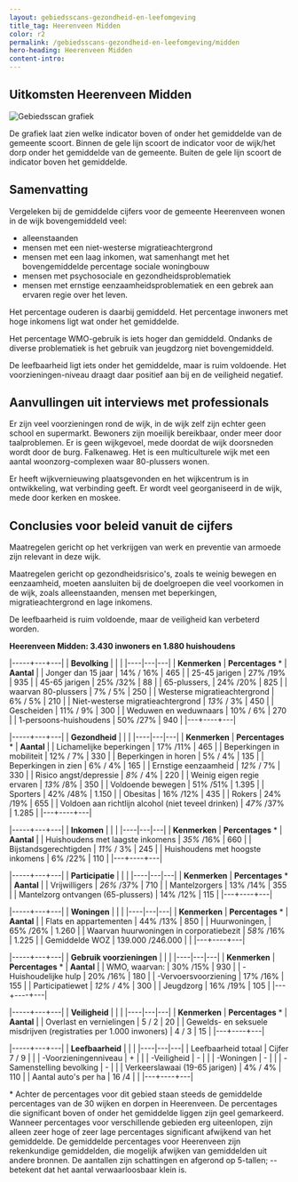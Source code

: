 ```yaml
---
layout: gebiedsscans-gezondheid-en-leefomgeving
title_tag: Heerenveen Midden
color: r2
permalink: /gebiedsscans-gezondheid-en-leefomgeving/midden
hero-heading: Heerenveen Midden
content-intro:
---
```

## Uitkomsten Heerenveen Midden

![Gebiedsscan grafiek](/uploads/Grafieken_Gebiedsscans_Wijken-04.png)

De grafiek laat zien welke indicator boven of onder het gemiddelde van de gemeente scoort. Binnen de gele lijn scoort de indicator voor de wijk/het dorp onder het gemiddelde van de gemeente. Buiten de gele lijn scoort de indicator boven het gemiddelde.

## Samenvatting

Vergeleken bij de gemiddelde cijfers voor de gemeente Heerenveen wonen in de wijk bovengemiddeld veel:

- alleenstaanden
- mensen met een niet-westerse migratieachtergrond
- mensen met een laag inkomen, wat samenhangt met het bovengemiddelde percentage sociale woningbouw
- mensen met psychosociale  en gezondheidsproblematiek
- mensen met ernstige eenzaamheidsproblematiek en een gebrek aan ervaren regie over het leven.

Het percentage ouderen is daarbij gemiddeld. Het percentage inwoners met hoge inkomens ligt wat onder het gemiddelde.

Het percentage WMO-gebruik is  iets hoger dan gemiddeld. Ondanks de diverse problematiek is het gebruik van jeugdzorg niet bovengemiddeld.

De leefbaarheid ligt iets onder het gemiddelde, maar is ruim voldoende. Het voorzieningen-niveau draagt daar positief aan bij en de veiligheid negatief.

## Aanvullingen uit interviews met professionals
Er zijn veel voorzieningen rond de wijk, in de wijk zelf zijn echter geen school en supermarkt. Bewoners zijn moeilijk bereikbaar, onder meer door taalproblemen. Er is geen wijkgevoel, mede doordat de wijk doorsneden wordt door de burg. Falkenaweg. Het is een multiculturele wijk met een aantal woonzorg-complexen waar 80-plussers wonen.

Er heeft wijkvernieuwing plaatsgevonden en het wijkcentrum is in ontwikkeling, wat verbinding geeft. Er wordt veel georganiseerd in de wijk, mede door kerken en moskee.

## Conclusies voor beleid vanuit de cijfers

Maatregelen gericht op het verkrijgen van werk en preventie van armoede zijn relevant in deze wijk.

Maatregelen gericht op gezondheidsrisico's, zoals te weinig bewegen en eenzaamheid, moeten aansluiten bij de doelgroepen die veel voorkomen in de wijk, zoals alleenstaanden, mensen met beperkingen, migratieachtergrond en lage inkomens.

De leefbaarheid is ruim voldoende, maar de veiligheid kan verbeterd worden.

**Heerenveen Midden: 3.430 inwoners en 1.880 huishoudens**

|-----+---+---|
|  **Bevolking**  |  |    |
|----|---|---|
| **Kenmerken**  | **Percentages** * | **Aantal** |
| Jonger dan 15 jaar                                  | 14% / 16% | 465 |
| 25-45 jarigen                                       | 27% /19% | 935 |
| 45-65 jarigen                                       | 25% /32% | 88 |
| 65-plussers,                                        | 24% /20% | 825 |
| waarvan 80-plussers                                 | 7% / 5% | 250 |
| Westerse migratieachtergrond                        | 6% / 5% | 210 |
| Niet-westerse migratieachtergrond                   | _13%_ / 3% | 450 |
| Gescheiden                                          | 11% / 9% | 300 |
| Weduwen en weduwnaars                               | 10% / 6% | 270 |
| 1-persoons-huishoudens                              | 50% /27% | 940 |
|---+----+---|

|-----+---+---|
| **Gezondheid** |     |     |
|----|---|---|
| **Kenmerken** | **Percentages** * | **Aantal** |
| Lichamelijke beperkingen                            |  17% /11%   |  465   |
| Beperkingen in mobiliteit                           |  12% / 7%   |  330   |
| Beperkingen in horen                                |  5% / 4%   |  135   |
| Beperkingen in zien                                 |  6% / 4%   |  165   |
| Ernstige eenzaamheid                                |  _12%_ / 7%   |  330   |
| Risico angst/depressie                              |  _8%_ / 4%   |  220   |
| Weinig eigen regie ervaren                          |  _13%_ /8%   |  350   |
| Voldoende bewegen                                   |  51% /51%   |  1.395   |
| Sporters                                            |  42% /48%   |  1.150   |
| Obesitas                                            |  16% /12%   |  435   |
| Rokers                                              |  24% /19%   |  655   |
| Voldoen aan richtlijn alcohol (niet teveel drinken) |  _47%_ /37%   |  1.285   |
|---+----+---|

|-----+---+---|
| **Inkomen** |     |     |
|----|---|---|
| **Kenmerken**    | **Percentages** * | **Aantal** |
| Huishoudens met laagste inkomens                    |  _35%_ /16%      |   660      |
| Bijstandsgerechtigden                               |  _11%_ / 3%      |   245      |
| Huishoudens met hoogste inkomens                    |  6% /22%      |   110      |
|---+----+---|

|-----+---+---|
| **Participatie** |     |     |
|----|---|---|
| **Kenmerken**  | **Percentages** * | **Aantal** |
| Vrijwilligers                                       |  _26%_ /37%     |   710      |
| Mantelzorgers                                       |  13% /14%     |   355      |
| Mantelzorg ontvangen (65-plussers)                  |  14% /12%     |   115      |
|---+----+---|

|-----+---+---|
| **Woningen** |     |     |
|----|---|---|
| **Kenmerken** | **Percentages** * | **Aantal** |
| Flats en appartementen                              | 44% /13% |  850 |
| Huurwoningen,                                       | 65% /26% |  1.260 |
| Waarvan huurwoningen in corporatiebezit             | _58%_ /16% |  1.225 |
| Gemiddelde WOZ                                      | 139.000 /246.000 |      |
|---+----+---|

|-----+---+---|
| **Gebruik voorzieningen** |     |     |
|----|---|---|
| **Kenmerken** | **Percentages** * | **Aantal** |
| WMO, waarvan:                                       | 30% /15% | 930 |
| -Huishoudelijke hulp                                 | 20% /16% | 180 |
| -Vervoersvoorziening                                 | 17% /16% | 155 |
| Participatiewet                                     | _12%_ / 4% | 300 |
| Jeugdzorg                                           | 16% /19% | 105 |
|---+----+---|

|-----+---+---|
| **Veiligheid** |     |     |
|----|---|---|
| **Kenmerken** | **Percentages** * | **Aantal** |
| Overlast en vernielingen                                           | 5 / 2 | 20 |
| Gewelds- en seksuele misdrijven (registraties per 1.000 inwoners)  | 4 / 3 | 15 |
|---+----+---|

|-----+---+---|
| **Leefbaarheid** |     |     |
|----|---|---|
| Leefbaarheid totaal                                | Cijfer 7 / 9 |                     |
| -Voorzieningenniveau                               | + |                     |
| -Veiligheid                                        | - |                     |
| -Woningen                                          | - |                     |
| -Samenstelling bevolking                           | - |                     |
| Verkeerslawaai (19-65 jarigen)                     | 4% / 4% |        110             |
| Aantal auto's per ha                               | 16 /4 |                     |
|---+----+---|

\* Achter de percentages voor dit gebied staan steeds de gemiddelde percentages van de 30 wijken en dorpen in Heerenveen. De percentages die significant boven of onder het gemiddelde liggen zijn geel gemarkeerd. Wanneer percentages voor verschillende gebieden erg uiteenlopen, zijn alleen zeer hoge of zeer lage percentages significant afwijkend van het gemiddelde. De gemiddelde percentages voor Heerenveen zijn rekenkundige gemiddelden, die mogelijk afwijken van gemiddelden uit andere bronnen. De aantallen zijn schattingen en afgerond op 5-tallen; -- betekent dat het aantal verwaarloosbaar klein is.
